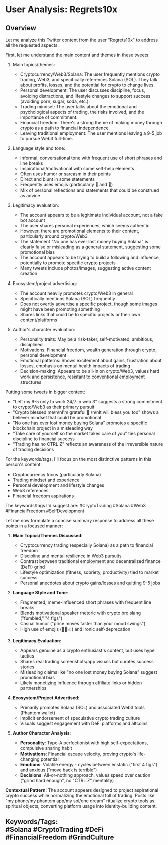 # User Analysis: Regrets10x

## Overview

<think>
Let me analyze this Twitter content from the user "Regrets10x" to address all the requested aspects.

First, let me understand the main content and themes in these tweets:

1. Main topics/themes:
   - Cryptocurrency/Web3/Solana: The user frequently mentions crypto trading, Web3, and specifically references Solana (SOL). They talk about profits, losses, and the potential for crypto to change lives.
   - Personal development: The user discusses discipline, focus, avoiding distractions, and lifestyle changes to support success (avoiding porn, sugar, soda, etc.).
   - Trading mindset: The user talks about the emotional and psychological aspects of trading, the risks involved, and the importance of commitment.
   - Financial freedom: There's a strong theme of making money through crypto as a path to financial independence.
   - Leaving traditional employment: The user mentions leaving a 9-5 job to pursue Web3 full-time.

2. Language style and tone:
   - Informal, conversational tone with frequent use of short phrases and line breaks
   - Inspirational/motivational with some self-help elements
   - Often uses humor or sarcasm in their points
   - Direct and blunt in some statements
   - Frequently uses emojis (particularly 🙏 and 💎)
   - Mix of personal reflections and statements that could be construed as advice

3. Legitimacy evaluation:
   - The account appears to be a legitimate individual account, not a fake bot account
   - The user shares personal experiences, which seems authentic
   - However, there are promotional elements to their content, particularly around crypto/Web3
   - The statement "No one has ever lost money buying Solana" is clearly false or misleading as a general statement, suggesting some promotional bias
   - The account appears to be trying to build a following and influence, potentially to promote specific crypto projects
   - Many tweets include photos/images, suggesting active content creation

4. Ecosystem/project advertising:
   - The account heavily promotes crypto/Web3 in general
   - Specifically mentions Solana (SOL) frequently
   - Does not overtly advertise a specific project, though some images might have been promoting something
   - Shares links that could be to specific projects or their own content/platforms
   
5. Author's character evaluation:
   - Personality traits: May be a risk-taker, self-motivated, ambitious, disciplined
   - Motivations: Financial freedom, wealth generation through crypto, personal development
   - Emotional patterns: Shows excitement about gains, frustration about losses, emphasis on mental health impacts of trading
   - Decision-making: Appears to be all-in on crypto/Web3, values hard work and persistence, resistant to conventional employment structures

Putting some tweets in bigger context:
- "Left my 9-5 only to work 24/7 in web 3" suggests a strong commitment to crypto/Web3 as their primary pursuit
- "Crypto blessed me\n\nI'm grateful 🙏 \n\nIt will bless you too" shows a believer mindset that could be promotional
- "No one has ever lost money buying Solana" promotes a specific blockchain project in a misleading way
- "Take care of yourself so the market takes care of you" ties personal discipline to financial success
- "Trading has no CTRL Z" reflects an awareness of the irreversible nature of trading decisions

For the keywords/tags, I'll focus on the most distinctive patterns in this person's content:
- Cryptocurrency focus (particularly Solana)
- Trading mindset and experience
- Personal development and lifestyle changes
- Web3 references
- Financial freedom aspirations

The keywords/tags I'd suggest are:
#CryptoTrading
#Solana
#Web3
#FinancialFreedom
#SelfDevelopment

Let me now formulate a concise summary response to address all these points in a focused manner:
</think>

1. **Main Topics/Themes Discussed**:  
   - Cryptocurrency trading (especially Solana) as a path to financial freedom
   - Discipline and mental resilience in Web3 pursuits
   - Contrast between traditional employment and decentralized finance (DeFi) grind
   - Lifestyle optimization (fitness, sobriety, productivity) tied to market success
   - Personal anecdotes about crypto gains/losses and quitting 9-5 jobs

2. **Language Style and Tone**:  
   - Fragmented, meme-influenced short phrases with frequent line breaks
   - Blends motivational speaker rhetoric with crypto bro slang ("fumbled," "4 figs")
   - Casual humor ("price moves faster than your mood swings") 
   - High use of emojis (🙏💎📈) and ironic self-deprecation

3. **Legitimacy Evaluation**:  
   - Appears genuine as a crypto enthusiast's content, but uses hype tactics
   - Shares real trading screenshots/app visuals but curates success stories
   - Misleading claims like "no one lost money buying Solana" suggest promotional bias
   - Likely monetizing influence through affiliate links or hidden partnerships

4. **Ecosystem/Project Advertised**:  
   - Primarily promotes Solana (SOL) and associated Web3 tools (Phantom wallet)
   - Implicit endorsement of speculative crypto trading culture
   - Visuals suggest engagement with DeFi platforms and altcoins

5. **Author Character Analysis**:  
   - **Personality**: Type-A perfectionist with high self-expectations, compulsive sharing habit
   - **Motivations**: Financial escape velocity, proving crypto's life-changing potential  
   - **Emotions**: Volatile energy - cycles between ecstatic ("first 4 figs") and anxious ("move back is terrible")
   - **Decisions**: All-or-nothing approach, values speed over caution ("grind hard enough", no "CTRL Z" mentality)

**Contextual Pattern**: The account appears designed to project aspirational crypto success while normalizing the emotional toll of trading. Posts like "my phone/my phantom app/my sol/one dream" ritualize crypto tools as spiritual objects, converting platform usage into identity-building content.

**Keywords/Tags**:  
#Solana #CryptoTrading #DeFi #FinancialFreedom #GrindCulture
---
